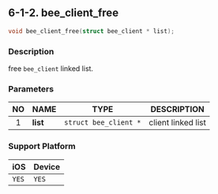 ## 6-1-2. bee_client_free

```c
void bee_client_free(struct bee_client * list);
```

### Description

free `bee_client` linked list.

### Parameters

| NO | NAME | TYPE | DESCRIPTION |
| :--: | -- | -- | -- |
| 1 | **list** | `struct bee_client *` | client linked list |

### Support Platform

| iOS | Device |
| -- | -- |
| `YES` | `YES` |
